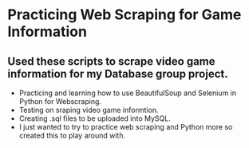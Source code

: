 <h1>Practicing Web Scraping for Game Information</h1>
<h2>Used these scripts to scrape video game information for my Database group project.</h2>
<p>
  <ul>
    <li>Practicing and learning how to use BeautifulSoup and Selenium in Python for Webscraping.</li>
    <li>Testing on sraping video game informtion.</li>
    <li>Creating .sql files to be uploaded into MySQL.</li>
    <li>I just wanted to try to practice web scraping and Python more so created this to play around with.</li>
  </ul>
</p>

